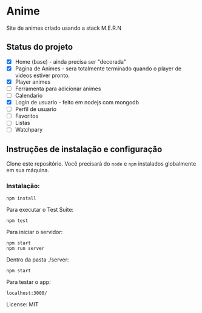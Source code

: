 # Anime

Site de animes criado usando a stack M.E.R.N

## Status do projeto
- [x] Home (base) - ainda precisa ser "decorada"
- [x] Pagina de Animes - sera totalmente terminado quando o player de videos estiver pronto.
- [x] Player animes
- [ ] Ferramenta para adicionar animes
- [ ] Calendario
- [x] Login de usuario - feito em nodejs com mongodb
- [ ] Perfil de usuario
- [ ] Favoritos
- [ ] Listas
- [ ] Watchpary

## Instruções de instalação e configuração

Clone este repositório. Você precisará do `node` e `npm` instalados globalmente em sua máquina.

### Instalação:

`npm install`  

Para executar o Test Suite:  

`npm test`  

Para iniciar o servidor:

`npm start`  
`npm run server`

Dentro da pasta ./server:

`npm start`

Para testar o app:

`localhost:3000/`  

License: MIT